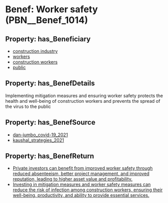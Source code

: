# Benef: __Worker safety__ (PBN__Benef_1014)

## Property: has_Beneficiary

* [construction industry](../Stakeholder/PBN__Stakeholder_149)
* [workers](../Stakeholder/PBN__Stakeholder_128)
* [construction workers](../Stakeholder/PBN__Stakeholder_197)
* [public](../Stakeholder/PBN__Stakeholder_52)

## Property: has_BenefDetails

Implementing mitigation measures and ensuring worker safety protects the health and well-being of construction workers and prevents the spread of the virus to the public

## Property: has_BenefSource

* [dan-jumbo_covid-19_2021](../Article/PBN__Article_210)
* [kaushal_strategies_2021](../Article/PBN__Article_268)

## Property: has_BenefReturn

* [Private investors can benefit from improved worker safety through reduced absenteeism, better project management, and improved reputation, leading to higher asset value and profitability.](../BenefReturn/PBN__BenefReturn_1133)
* [Investing in mitigation measures and worker safety measures can reduce the risk of infection among construction workers, ensuring their well-being, productivity, and ability to provide essential services.](../BenefReturn/PBN__BenefReturn_1435)

